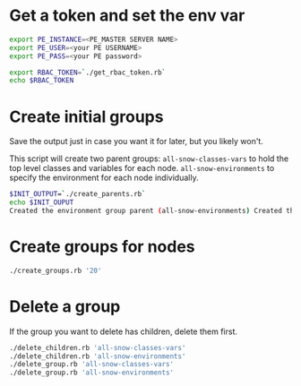 # Get a token and set the env var
```bash
export PE_INSTANCE=<PE_MASTER SERVER NAME>
export PE_USER=<your PE USERNAME>
export PE_PASS=<your PE password>

export RBAC_TOKEN=`./get_rbac_token.rb`
echo $RBAC_TOKEN
```

# Create initial groups
Save the output just in case you want it for later, but you likely won't.

This script will create two parent groups:
`all-snow-classes-vars` to hold the top level classes and variables for each node.
`all-snow-environments` to specify the environment for each node individually.

```bash
$INIT_OUTPUT=`./create_parents.rb`
echo $INIT_OUPUT
Created the environment group parent (all-snow-environments) Created the classes/variables group parent (all-snow-classes-vars)
```

# Create groups for nodes

```bash
./create_groups.rb '20'
```

# Delete a group
If the group you want to delete has children, delete them first.

```bash
./delete_children.rb 'all-snow-classes-vars'
./delete_children.rb 'all-snow-environments'
./delete_group.rb 'all-snow-classes-vars'
./delete_group.rb 'all-snow-environments'
```
